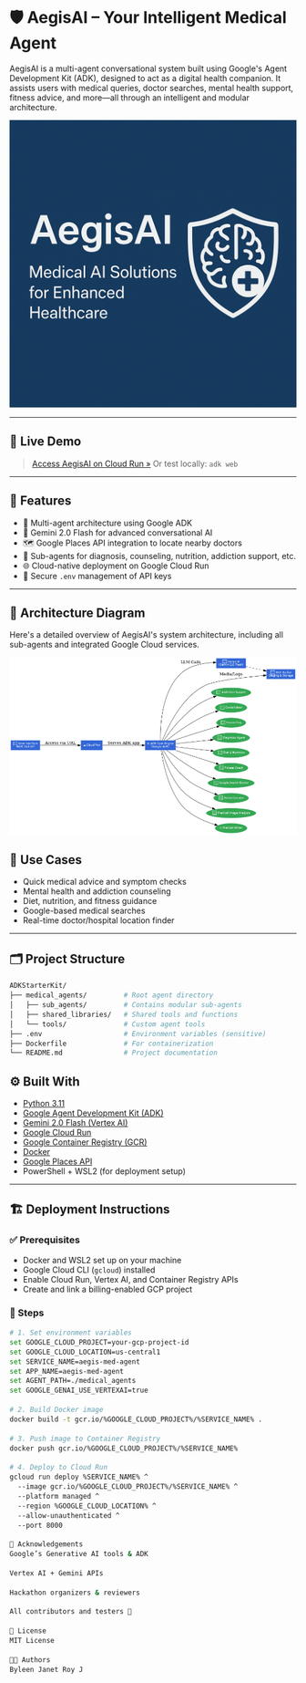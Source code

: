 # 🛡️ AegisAI – Your Intelligent Medical Agent

AegisAI is a multi-agent conversational system built using Google's Agent Development Kit (ADK), designed to act as a digital health companion. It assists users with medical queries, doctor searches, mental health support, fitness advice, and more—all through an intelligent and modular architecture.

![Project Thumbnail](./thumbnail.png)


---

## 🚀 Live Demo

> [Access AegisAI on Cloud Run »](https://aegis-med-agent-913993225840.us-central1.run.app/)
> Or test locally: `adk web`

---

## 📌 Features

- 💬 Multi-agent architecture using Google ADK  
- 🤖 Gemini 2.0 Flash for advanced conversational AI  
- 🗺️ Google Places API integration to locate nearby doctors  
- 🧠 Sub-agents for diagnosis, counseling, nutrition, addiction support, etc.  
- 🌐 Cloud-native deployment on Google Cloud Run  
- 🔐 Secure `.env` management of API keys

---
## 🧠 Architecture Diagram

Here's a detailed overview of AegisAI's system architecture, including all sub-agents and integrated Google Cloud services.

![AegisAI Architecture](./aegisai_full_architecture.png)


## 🎯 Use Cases

- Quick medical advice and symptom checks  
- Mental health and addiction counseling  
- Diet, nutrition, and fitness guidance  
- Google-based medical searches  
- Real-time doctor/hospital location finder

---

## 🗂️ Project Structure

```bash
ADKStarterKit/
├── medical_agents/         # Root agent directory
│   ├── sub_agents/         # Contains modular sub-agents
│   ├── shared_libraries/   # Shared tools and functions
│   └── tools/              # Custom agent tools
├── .env                    # Environment variables (sensitive)
├── Dockerfile              # For containerization
└── README.md               # Project documentation
```


## ⚙️ Built With

- [Python 3.11](https://www.python.org/)  
- [Google Agent Development Kit (ADK)](https://github.com/google/generative-ai-docs)  
- [Gemini 2.0 Flash (Vertex AI)](https://cloud.google.com/vertex-ai)  
- [Google Cloud Run](https://cloud.google.com/run)  
- [Google Container Registry (GCR)](https://cloud.google.com/container-registry)  
- [Docker](https://www.docker.com/)  
- [Google Places API](https://developers.google.com/maps/documentation/places/web-service/overview)  
- PowerShell + WSL2 (for deployment setup)

---

## 🏗️ Deployment Instructions

### ✅ Prerequisites
- Docker and WSL2 set up on your machine
- Google Cloud CLI (`gcloud`) installed
- Enable Cloud Run, Vertex AI, and Container Registry APIs
- Create and link a billing-enabled GCP project

### 🚧 Steps

```bash
# 1. Set environment variables
set GOOGLE_CLOUD_PROJECT=your-gcp-project-id
set GOOGLE_CLOUD_LOCATION=us-central1
set SERVICE_NAME=aegis-med-agent
set APP_NAME=aegis-med-agent
set AGENT_PATH=./medical_agents
set GOOGLE_GENAI_USE_VERTEXAI=true

# 2. Build Docker image
docker build -t gcr.io/%GOOGLE_CLOUD_PROJECT%/%SERVICE_NAME% .

# 3. Push image to Container Registry
docker push gcr.io/%GOOGLE_CLOUD_PROJECT%/%SERVICE_NAME%

# 4. Deploy to Cloud Run
gcloud run deploy %SERVICE_NAME% ^
  --image gcr.io/%GOOGLE_CLOUD_PROJECT%/%SERVICE_NAME% ^
  --platform managed ^
  --region %GOOGLE_CLOUD_LOCATION% ^
  --allow-unauthenticated ^
  --port 8000

🙌 Acknowledgements
Google’s Generative AI tools & ADK

Vertex AI + Gemini APIs

Hackathon organizers & reviewers

All contributors and testers 🙏

📜 License
MIT License

👩‍💻 Authors
Byleen Janet Roy J 

